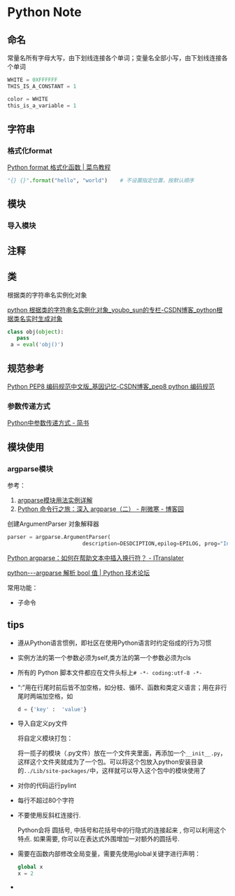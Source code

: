 # Python  Note

## 命名

常量名所有字母大写，由下划线连接各个单词；变量名全部小写，由下划线连接各个单词

```python
WHITE = 0XFFFFFF
THIS_IS_A_CONSTANT = 1

color = WHITE
this_is_a_variable = 1
```







## 字符串

### 格式化format

[Python format 格式化函数 | 菜鸟教程](https://www.runoob.com/python/att-string-format.html)

```python
"{} {}".format("hello", "world")    # 不设置指定位置，按默认顺序
```



## 模块

### 导入模块



## 注释



## 类

根据类的字符串名实例化对象

[python 根据类的字符串名实例化对象_youbo_sun的专栏-CSDN博客_python根据类名实时生成对象](https://blog.csdn.net/sun754276603/article/details/49533157)

```python
class obj(object): 
   pass 
 a = eval('obj()')
```



## 规范参考

[Python PEP8 编码规范中文版_基因记忆-CSDN博客_pep8 python 编码规范](https://blog.csdn.net/ratsniper/article/details/78954852)



### 参数传递方式

[Python中参数传递方式 - 简书](https://www.jianshu.com/p/8d242b2b4f2e)



## 模块使用

### argparse模块

参考：

1. [argparse模块用法实例详解](https://zhuanlan.zhihu.com/p/56922793)
2. [Python 命令行之旅：深入 argparse（二） - 削微寒 - 博客园](https://www.cnblogs.com/xueweihan/p/11415703.html)

创建ArgumentParser 对象解释器

```python
parser = argparse.ArgumentParser(
                        description=DESDCIPTION,epilog=EPILOG, prog="Invoker")
```

[Python argparse：如何在帮助文本中插入换行符？ - ITranslater](https://www.itranslater.com/qa/details/2112192355905307648)

[python---argparse 解析 bool 值 | Python 技术论坛](https://learnku.com/articles/44443)

常用功能：

- 子命令





## tips

- 遵从Python语言惯例，即社区在使用Python语言时约定俗成的行为习惯

- 实例方法的第一个参数必须为self,类方法的第一个参数必须为cls

- 所有的 Python 脚本文件都应在文件头标上`# -*- coding:utf-8 -*-`

- “:”用在行尾时前后皆不加空格，如分枝、循环、函数和类定义语言；用在非行尾时两端加空格，如

  ```python
  d = {'key' :  'value'}
  ```

- 导入自定义py文件

  将自定义模块打包：

  将一揽子的模块（.py文件）放在一个文件夹里面，再添加一个`__init__.py`，这样这个文件夹就成为了一个包。可以将这个包放入python安装目录的`../Lib/site-packages/`中，这样就可以导入这个包中的模块使用了

- 对你的代码运行pylint

- 每行不超过80个字符

- 不要使用反斜杠连接行.

  Python会将 圆括号, 中括号和花括号中的行隐式的连接起来 , 你可以利用这个特点. 如果需要, 你可以在表达式外围增加一对额外的圆括号.

- 需要在函数内部修改全局变量，需要先使用global关键字进行声明：

  ```python
  global x
  x = 2
  ```

- 



